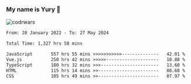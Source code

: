 ### My name is Yury 👋 
![codrwars](https://www.codewars.com/users/litury/badges/micro) 


<!--START_SECTION:waka-->

```txt
From: 28 January 2022 - To: 27 May 2024

Total Time: 1,327 hrs 58 mins

JavaScript       557 hrs 55 mins >>>>>>>>>>>--------------   42.01 %
Vue.js           250 hrs 42 mins >>>>>--------------------   18.88 %
TypeScript       180 hrs 32 mins >>>----------------------   13.60 %
HTML             115 hrs 14 mins >>-----------------------   08.68 %
CSS              105 hrs 49 mins >>-----------------------   07.97 %
```

<!--END_SECTION:waka-->

